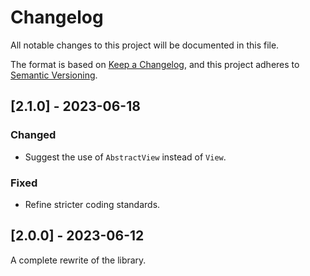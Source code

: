 # Changelog

All notable changes to this project will be documented in this file.

The format is based on [Keep a Changelog](https://keepachangelog.com/en/1.0.0/),
and this project adheres to [Semantic Versioning](https://semver.org/spec/v2.0.0.html).

## [2.1.0] - 2023-06-18

### Changed

- Suggest the use of `AbstractView` instead of `View`.

### Fixed

- Refine stricter coding standards.

## [2.0.0] - 2023-06-12

A complete rewrite of the library.